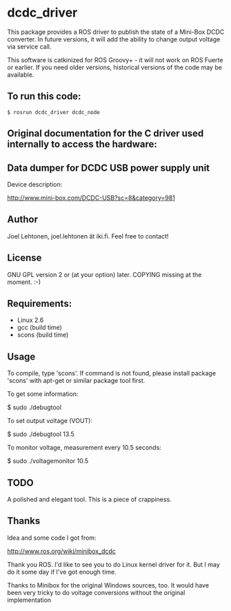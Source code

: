 dcdc_driver
===========

This package provides a ROS driver to publish the state of a Mini-Box DCDC converter. In future versions, it will add the ability to change output voltage via service call.

This software is catkinized for ROS Groovy+ - it will not work on ROS Fuerte or earlier. If you need older versions, historical versions of the code may be available.

To run this code:
-----------------

```
$ rosrun dcdc_driver dcdc_node
```


Original documentation for the C driver used internally to access the hardware:
-------------------------------------------------------------------------------

Data dumper for DCDC USB power supply unit
------------------------------------------

Device description: 

http://www.mini-box.com/DCDC-USB?sc=8&category=981

Author
------

Joel Lehtonen, joel.lehtonen ät iki.fi. Feel free to contact!

License
-------

GNU GPL version 2 or (at your option) later. COPYING missing at the moment. :-)

Requirements:
-------------

- Linux 2.6
- gcc (build time)
- scons (build time)

Usage
-----

To compile, type 'scons'. If command is not found, please install
package 'scons' with apt-get or similar package tool first.

To get some information:

$ sudo ./debugtool

To set output voltage (VOUT):

$ sudo ./debugtool 13.5

To monitor voltage, measurement every 10.5 seconds:

$ sudo ./voltagemonitor 10.5

TODO
----

A polished and elegant tool. This is a piece of crappiness.

Thanks
------

Idea and some code I got from:

http://www.ros.org/wiki/minibox_dcdc

Thank you ROS. I'd like to see you to do Linux kernel driver for
it. But I may do it some day if I've got enough time.

Thanks to Minibox for the original Windows sources, too. It would have
been very tricky to do voltage conversions without the original
implementation
